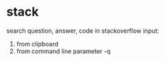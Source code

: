 # stack
search question, answer, code in stackoverflow
input:
   1. from clipboard
   2. from command line parameter -q 

